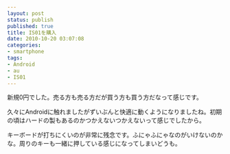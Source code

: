```yaml
---
layout: post
status: publish
published: true
title: IS01を購入
date: 2010-10-20 03:07:08
categories:
- smartphone
tags:
- Android
- au
- IS01
---
```

新規0円でした。売る方も売る方だが買う方も買う方だなって感じです。

久々にAndroidに触れましたがずいぶんと快適に動くようになりましたね。初期の頃はハードの製もあるのかつかえないつかえないって感じでしたから。

キーボードが打ちにくいのが非常に残念です。ふにゃふにゃなのがいけないのかな。周りのキーも一緒に押している感じになってしまいどうも。
